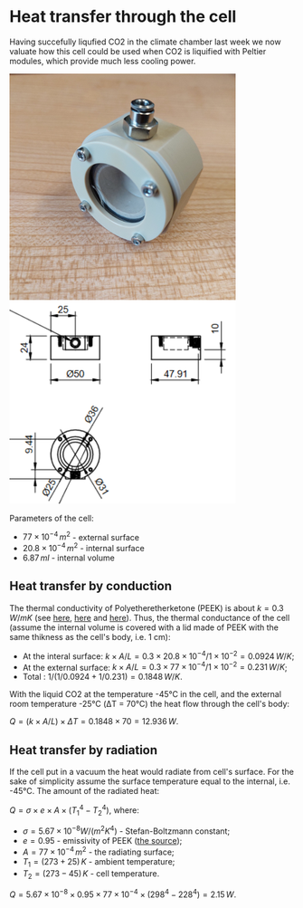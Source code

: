 # Heat transfer through the cell

Having succefully liqufied CO2 in the climate chamber last week we now valuate how this cell could be used when CO2 is liquified with Peltier modules, which provide much less cooling power.

<img alt="The photo of the cell made of PEEK at UNIBO" src="/img/20240919_143224.jpg" width=400px>

<img alt="The dwawing of the cell made of PEEK at UNIBO" src="/img/2024-09-30 - Drawing of the cell.png" width=400px>

Parameters of the cell:
* $`77 \times 10^{-4} \, m^2`$ - external surface
* $`20.8 \times 10^{-4} \, m^2`$ - internal surface
* $`6.87 \, ml`$ - internal volume

## Heat transfer by conduction

The thermal conductivity of Polyetheretherketone (PEEK) is about $`k = 0.3 \, W/mK`$ (see [here](https://thermtest.com/application/thermal-conductivity-of-peek), [here](https://www.hpp-performance.com/fileadmin/user_upload/user_upload/fluteck_K_300-FLS_v15.03_datenblatt_PEEK.pdf) and [here](https://www.directplastics.co.uk/pdf/datasheets/PEEK%20Data%20Sheet.pdf)). Thus, the thermal conductance of the cell (assume the internal volume is covered with a lid made of PEEK with the same thikness as the cell's body, i.e. 1 cm): 
* At the interal surface: $`k\times A/L = 0.3 \times 20.8 \times 10^{-4}/1 \times 10^{-2} = 0.0924 \, W/K`$;
* At the external surface: $`k\times A/L = 0.3 \times 77 \times 10^{-4}/1 \times 10^{-2} = 0.231 \, W/K`$;
* Total : $`1/(1/0.0924 + 1/0.231) = 0.1848\, W/K`$.

With the liquid CO2 at the temperature -45&deg;C in the cell, and the external room temperature -25&deg;C (&#916;T = 70&deg;C) the heat flow through the cell's body:

$`Q = (k \times A / L) \times \Delta T = 0.1848 \times 70 = 12.936\, W`$.

## Heat transfer by radiation

If the cell put in a vacuum the heat would radiate from cell's surface. For the sake of simplicity assume the surface temperature equal to the internal, i.e. -45&deg;C. The amount of the radiated heat:

$`Q = \sigma \times e \times A \times (T_1^4 - T_2^4)`$, where:
* $`\sigma = 5.67 \times 10^{-8} W/(m^2 K^4)`$ - Stefan-Boltzmann constant;
* $`e = 0.95`$ - emissivity of PEEK ([the source](https://repositories.lib.utexas.edu/server/api/core/bitstreams/4e1e9d12-d3e4-4226-afe1-46baf0e80249/content));
* $`A = 77 \times 10^{-4} \, m^2`$ - the radiating surface;
* $`T_1 = (273 + 25) \, K`$ - ambient temperature;
* $`T_2 = (273 - 45) \, K`$ - cell temperature.

$`Q = 5.67 \times 10^{-8} \times 0.95 \times 77 \times 10^{-4} \times (298^4 - 228^4) = 2.15 \, W`$.

